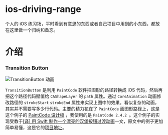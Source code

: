 # ios-driving-range 
个人的 iOS 练习场，平时看到有意思的东西或者自己项目中用到的小东西，都放在这里做一个归纳和备忘。



# 介绍

### Transition Button

![TransitionButton 动画](http://ol972cch2.bkt.clouddn.com/TransitionButtonAnimation.gif)

`TransitionButton` 是利用 `PaintCode` 软件把图形的路径转换成 iOS 代码，然后再把这个路径代码赋值给 `CAShapeLayer` 的 `path` 属性。通过 `CoreAnimation` 动画修改路径的 `strokeStart` `strokeEnd` 属性来实现上图中的效果。看似复杂的动画，其实并不需要写多少行代码。主要的精力花在了 `PaintCode` 画图形路径上，这是这个例子的 [PaintCode 设计稿](https://raw.githubusercontent.com/taooba/ios-driving-range/master/ios-driving-range/TransitionButton/button_icons.pcvd) ，我使用的是 `PaintCode 2.4.2 `。这个例子的实现受教于[[译] 用 Swift 制作一个漂亮的汉堡按钮过渡动画](https://itony.me/714.html)一文，原文中的例子更加简单易懂，这是它的[项目地址](https://github.com/robb/hamburger-button)。

